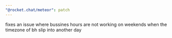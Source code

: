 ```yaml
---
"@rocket.chat/meteor": patch
---
```


fixes an issue where bussines hours are not working on weekends when the timezone of bh slip into another day
